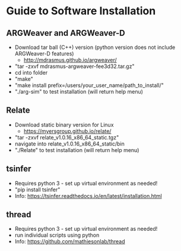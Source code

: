 # Guide to Software Installation

## ARGWeaver and ARGWeaver-D
* Download tar ball (C++) version (python version does not include ARGWeaver-D features)
  * http://mdrasmus.github.io/argweaver/
* "tar -zxvf mdrasmus-argweaver-fee3d32.tar.gz"
* cd into folder
* "make"
* "make install prefix=/users/your_user_name/path_to_install/"
* "./arg-sim" to test installation (will return help menu)

## Relate
* Download static binary version for Linux
  * https://myersgroup.github.io/relate/
* "tar -zxvf relate_v1.0.16_x86_64_static.tgz"
* navigate into relate_v1.0.16_x86_64_static/bin
* "./Relate" to test installation (will return help menu)

## tsinfer
* Requires python 3 - set up virtual environment as needed!
* "pip install tsinfer"
* Info: https://tsinfer.readthedocs.io/en/latest/installation.html

## thread
* Requires python 3 - set up virtual environment as needed!
* run individual scripts using python
* Info: https://github.com/mathiesonlab/thread
